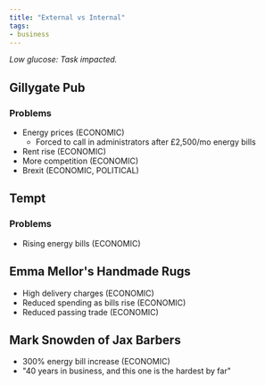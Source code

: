 ```yaml
---
title: "External vs Internal"
tags:
- business
---
```

*Low glucose: Task impacted.*

## Gillygate Pub

### Problems
- Energy prices (ECONOMIC)
	- Forced to call in administrators after £2,500/mo energy bills
- Rent rise (ECONOMIC)
- More competition (ECONOMIC)
- Brexit (ECONOMIC, POLITICAL)

## Tempt

### Problems
- Rising energy bills (ECONOMIC)

## Emma Mellor's Handmade Rugs
- High delivery charges (ECONOMIC)
- Reduced spending as bills rise (ECONOMIC)
- Reduced passing trade (ECONOMIC)

## Mark Snowden of Jax Barbers
- 300% energy bill increase (ECONOMIC)
- "40 years in business, and this one is the hardest by far"


‎‎